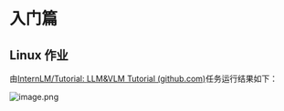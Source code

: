 # 入门篇

## Linux 作业

由[InternLM/Tutorial: LLM&VLM Tutorial (github.com)](https://github.com/InternLM/Tutorial)任务运行结果如下：

![image.png](https://cdn.jsdelivr.net/gh/Moyu-moyuing/ImageHostingWebsite@main/Img/202407270028739.png)

